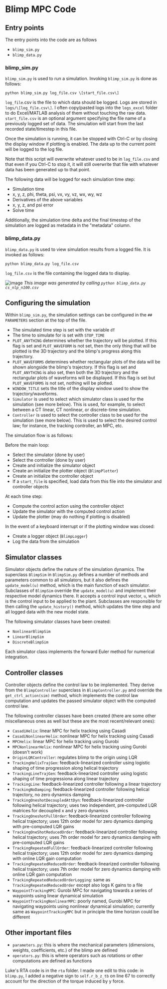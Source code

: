 # Blimp MPC Code

## Entry points

The entry points into the code are as follows
* `blimp_sim.py`
* `blimp_data.py`

### blimp_sim.py
`blimp_sim.py` is used to run a simulation. Invoking `blimp_sim.py` is done as follows:

`python blimp_sim.py log_file.csv \[start_file.csv\]`

`log_file`.csv is the file to which data should be logged. Logs are stored in `logs/\[log_file.csv\]`. I often copy/pasted logs into the `logs_excel` folder to do Excel/MATLAB analysis of them without touching the raw data.
`start_file.csv` is an optional argument specifying the file name of a previously logged set of data. The simulation will start from the last recorded state/timestep in this file.

Once the simulation is running, it can be stopped with Ctrl-C or by closing the display window if plotting is enabled. The data up to the current point will be logged to the log file.

Note that this script will overwrite whatever used to be in `log_file.csv` and that even if you Ctrl-C to stop it, it will still overwrite that file with whatever data has been generated up to that point.

The following data will be logged for each simulation time step:
* Simulation time
* x, y, z, phi, theta, psi, vx, vy, vz, wx, wy, wz
* Derivatives of the above variables
* x, y, z, and psi error
* Solve time

Additionally, the simulation time delta and the final timestep of the simulation are logged as metadata in the "metadata" column.

### blimp_data.py
`blimp_data.py` is used to view simulation results from a logged file. It is invoked as follows:

`python blimp_data.py log_file.csv`

`log_file.csv` is the file containing the logged data to display.

![image](https://github.com/MKasmalkar/blimp_mpc/assets/69477447/a5d816df-c3e4-48ea-807e-81f69c9ee0eb)
_This image was generated by calling `python blimp_data.py cs_nlp_n100.csv`_

## Configuring the simulation

Within `blimp_sim.py`, the simulation settings can be configured in the `## PARAMETERS` section at the top of the file.

* The simulated time step is set with the variable `dT`
* The time to simulate for is set with `STOP_TIME`
* `PLOT_ANYTHING` determines whether the trajectory will be plotted. If this flag is set and `PLOT_WAVEFORM` is not set, then the only thing that will be plotted is the 3D trajectory and the blimp's progress along this trajectory.
* `PLOT_WAVEFORMS` determines whether rectangular plots of the data will be shown alongside the blimp's trajectory. If this flag is set and `PLOT_ANYTHING` is also set, then both the 3D trajectory and the rectangular plots of waveforms will be displayed. If this flag is set but `PLOT_WAVEFORMS` is not set, nothing will be plotted.
* `WINDOW_TITLE` sets the title of the display window used to show the trajectory/waveforms.
* `Simulator` is used to select which simulator class is used for the simulation (see more below). This is used, for example, to select between a CT linear, CT nonlinear, or discrete-time simulation.
* `Controller` is used to select the controller class to be used for the simulation (see more below). This is used to select the desired control law; for instance, the tracking controller, an MPC, etc.

The simulation flow is as follows:

Before the main loop:
* Select the simulator (done by user)
* Select the controller (done by user)
* Create and initialize the simulator object
* Create an initialize the plotter object (`BlimpPlotter`)
* Create an initialize the controller object
* If a `start_file` is specified, load data from this file into the simulator and controller objects

At each time step:
* Compute the control action using the controller object
* Update the simulator with the computed control action
* Update the plotter (may do nothing if plotting is disabled)

In the event of a keyboard interrupt or if the plotting window was closed:
* Create a logger object (`BlimpLogger`)
* Log the data from the simulation

## Simulator classes

Simulator objects define the nature of the simulation dynamics. The superclass `BlimpSim` in `BlimpSim.py` defines a number of methods and parameters common to all simulators, but it also defines the `update_model(u)` method, which is the main function of each simulator. Subclasses of `BlimpSim` override the `update_model(u)` and implement their respective model dynamics there. It accepts a control input vector, `u`, which is the control input to be applied to the plant. Subclasses are responsible for then calling the `update_history()` method, which updates the time step and all logged data with the new model state.

The following simulator classes have been created:
* `NonlinearBlimpSim`
* `LinearBlimpSim`
* `DiscreteBlimpSim`

Each simulator class implements the forward Euler method for numerical integration.

## Controller classes

Controller objects define the control law to be implemented. They derive from the `BlimpController` superclass in `BlimpController.py` and override the `get_ctrl_action(sim)` method, which implements the control law computation and updates the passed simulator object with the computed control law.

The following controller classes have been created (there are some other miscellaneous ones as well but these are the most recent/relevant ones):
* `CasadiHelix`: linear MPC for helix tracking using Casadi
* `CasadiNonlinearHelix`: nonlinear MPC for helix tracking using Casadi
* `MPCHelix`: linear MPC for helix tracking using Gurobi
* `MPCNonlinearHelix`: nonlinear MPC for helix tracking using Gurobi (doesn't work)
* `OriginLQRController`: regulates blimp to the origin using LQR
* `TrackingHelixTrajGen`: feedback-linearized controller using logistic shaping of time progression along helical trajectory
* `TrackingLineTrajGen`: feedback-linearized controller using logistic shaping of time progressiona along linear trajectory
* `TrackingLine`: feedback-linearized controller following a linear trajectory
* `TrackingNoDamping`: feedback-linearized controller following helical trajectory, no zero dynamics damping
* `TrackingOneshotDecoupledAttDyn`: feedback-linearized controller following helical trajectory; uses two independent, pre-computed LQR matrices for decoupled x and y zero dynamics
* `TrackingOneshotFullOrder`: feedback-linearized controller following helical trajectory; uses 12th order model for zero dynamics damping with pre-computed LQR gains
* `TrackingOneShotReducedOrder`: feedback-linearized controller following helical trajectory; uses 7th order model for zero dynamics damping with pre-computed LQR gains
* `TrackingRepeatedFullOrder`: feedback-linearized controller following helical trajectory; uses 12th order model for zero dynamics damping with online LQR gain computation
* `TrackingRepeatedReducedOrder`: feedback-linearized controller following helical trajectory; uses 7th order model for zero dynamics damping with online LQR gain computation
* `TrackingRepeatedReducedOrderLogging`: same as `TrackingRepeatedReducedOrder` except also logs K gains to a file
* `WaypointTrackingMPC`: Gurobi MPC for navigating towards a series of waypoints using linear dynamical simulation
* `WaypointTrackingNonlinearMPC`: poorly named, Gurobi MPC for navigating waypoints using nonlinear dynamical simulation; currently same as `WaypointTrackingMPC` but in principle the time horizon could be different

## Other important files

* `parameters.py`: this is where the mechanical parameters (dimensions, weights, coefficients, etc.) of the blimp are defined
* `operators.py`: this is where operators such as rotations or other computations are defined as functions

Luke's RTA code is in the `rta` folder. I made one edit to this code: in `blimp.py`, I added a negative sign to `self.r_b_z_tb` on line 67 to correctly account for the direction of the torque induced by y force.
